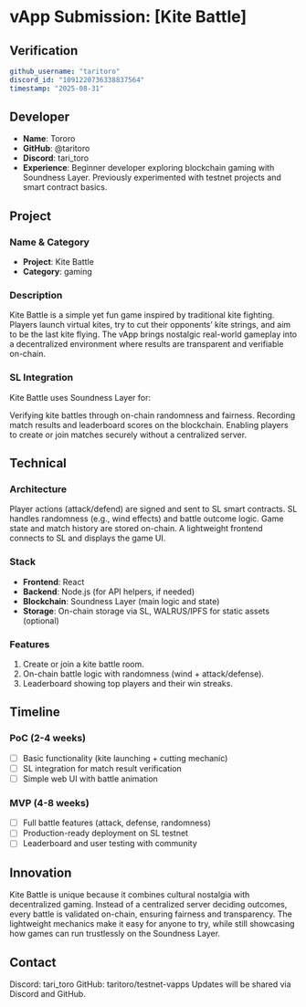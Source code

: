 # vApp Submission: [Kite Battle]

## Verification
```yaml
github_username: "taritoro"
discord_id: "1091220736338837564"
timestamp: "2025-08-31"
```

## Developer
- **Name**: Tororo
- **GitHub**: @taritoro
- **Discord**: tari_toro
- **Experience**: Beginner developer exploring blockchain gaming with Soundness Layer. Previously experimented with testnet projects and smart contract basics.

## Project

### Name & Category
- **Project**: Kite Battle
- **Category**: gaming

### Description
Kite Battle is a simple yet fun game inspired by traditional kite fighting. Players launch virtual kites, try to cut their opponents’ kite strings, and aim to be the last kite flying. The vApp brings nostalgic real-world gameplay into a decentralized environment where results are transparent and verifiable on-chain.

### SL Integration  
Kite Battle uses Soundness Layer for:

Verifying kite battles through on-chain randomness and fairness.
Recording match results and leaderboard scores on the blockchain.
Enabling players to create or join matches securely without a centralized server.

## Technical

### Architecture
Player actions (attack/defend) are signed and sent to SL smart contracts.
SL handles randomness (e.g., wind effects) and battle outcome logic.
Game state and match history are stored on-chain.
A lightweight frontend connects to SL and displays the game UI.

### Stack
- **Frontend**: React
- **Backend**: Node.js (for API helpers, if needed)  
- **Blockchain**: Soundness Layer (main logic and state)
- **Storage**: On-chain storage via SL, WALRUS/IPFS for static assets (optional)

### Features
1. Create or join a kite battle room.
2. On-chain battle logic with randomness (wind + attack/defense).  
3. Leaderboard showing top players and their win streaks.

## Timeline

### PoC (2-4 weeks)
- [ ] Basic functionality (kite launching + cutting mechanic)
- [ ] SL integration for match result verification
- [ ] Simple web UI with battle animation

### MVP (4-8 weeks)  
- [ ] Full battle features (attack, defense, randomness)
- [ ] Production-ready deployment on SL testnet
- [ ] Leaderboard and user testing with community

## Innovation
Kite Battle is unique because it combines cultural nostalgia with decentralized gaming. Instead of a centralized server deciding outcomes, every battle is validated on-chain, ensuring fairness and transparency. The lightweight mechanics make it easy for anyone to try, while still showcasing how games can run trustlessly on the Soundness Layer.

## Contact
Discord: tari_toro
GitHub: taritoro/testnet-vapps
Updates will be shared via Discord and GitHub.
